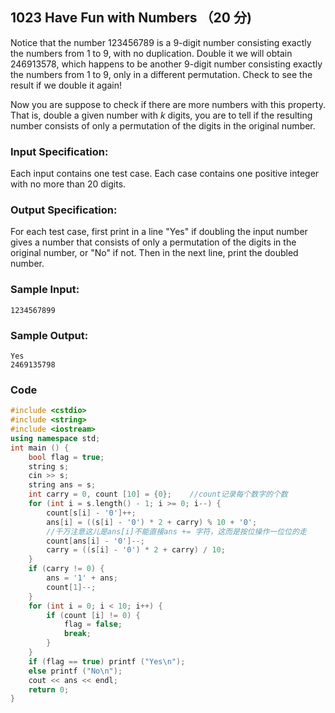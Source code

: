 ## 1023 Have Fun with Numbers （20 分)

Notice that the number 123456789 is a 9-digit number consisting exactly the numbers from 1 to 9, with no duplication. Double it we will obtain 246913578, which happens to be another 9-digit number consisting exactly the numbers from 1 to 9, only in a different permutation. Check to see the result if we double it again!

Now you are suppose to check if there are more numbers with this property. That is, double a given number with *k* digits, you are to tell if the resulting number consists of only a permutation of the digits in the original number.

### Input Specification:

Each input contains one test case. Each case contains one positive integer with no more than 20 digits.

### Output Specification:

For each test case, first print in a line "Yes" if doubling the input number gives a number that consists of only a permutation of the digits in the original number, or "No" if not. Then in the next line, print the doubled number.

### Sample Input:

```in
1234567899
```

### Sample Output:

```out
Yes
2469135798
```

### Code

```c++
#include <cstdio> 
#include <string>
#include <iostream>
using namespace std;
int main () {
	bool flag = true;
	string s;
	cin >> s;
	string ans = s;
	int carry = 0, count [10] = {0};	//count记录每个数字的个数 
	for (int i = s.length() - 1; i >= 0; i--) {
		count[s[i] - '0']++;			 
		ans[i] = ((s[i] - '0') * 2 + carry) % 10 + '0';
		//千万注意这儿是ans[i]不能直接ans += 字符，这而是按位操作一位位的走 
		count[ans[i] - '0']--;
		carry = ((s[i] - '0') * 2 + carry) / 10;
	}
	if (carry != 0) {
		ans = '1' + ans;
		count[1]--;
	}
	for (int i = 0; i < 10; i++) {
		if (count [i] != 0) {
			flag = false;
			break;
		}
	}
	if (flag == true) printf ("Yes\n");
	else printf ("No\n");
	cout << ans << endl;
	return 0;
}
```

